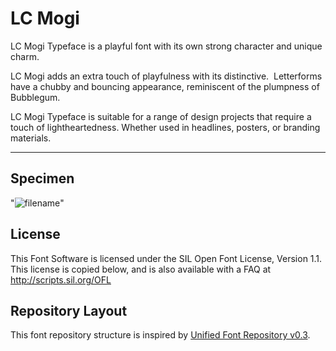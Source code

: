# LC Mogi

LC Mogi Typeface is a playful font with its own strong character and unique charm.

LC Mogi adds an extra touch of playfulness with its distinctive.  Letterforms have a chubby and bouncing appearance, reminiscent of the plumpness of Bubblegum.

LC Mogi Typeface is suitable for a range of design projects that require a touch of lightheartedness. Whether used in headlines, posters, or branding materials.

---

## Specimen

"![filename](filename.png)"

## License

This Font Software is licensed under the SIL Open Font License, Version 1.1.
This license is copied below, and is also available with a FAQ at
http://scripts.sil.org/OFL

## Repository Layout

This font repository structure is inspired by [Unified Font Repository v0.3](https://github.com/unified-font-repository/Unified-Font-Repository).
